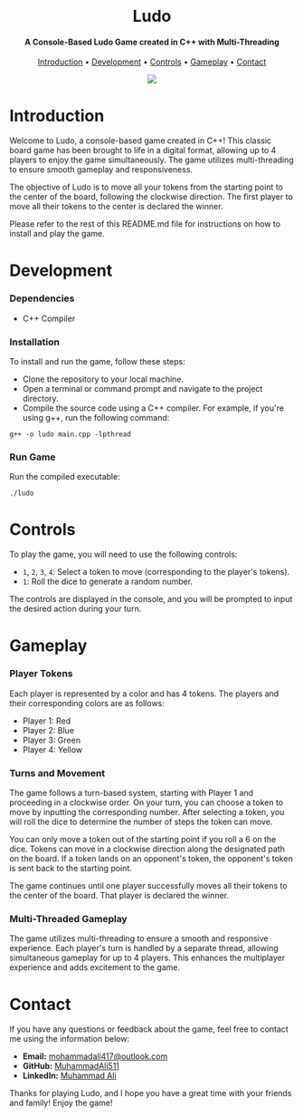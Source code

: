 <h1 align="center">
  <br>
  <br>
  Ludo
  <br>
</h1>

<h4 align="center">A Console-Based Ludo Game created in C++ with Multi-Threading</h4>

<p align="center">
  <a href="#introduction">Introduction</a> •
  <a href="#development">Development</a> •
  <a href="#controls">Controls</a> •
  <a href="#gameplay">Gameplay</a> •
  <a href="#contact">Contact</a>
</p>


<p align="center">
  <img src="https://github.com/MuhammadAli511/Ludo-Game/assets/83888735/eae0994e-2912-43cf-b633-309f1c9e1d3a">
</p>


# Introduction
Welcome to Ludo, a console-based game created in C++! This classic board game has been brought to life in a digital format, allowing up to 4 players to enjoy the game simultaneously. The game utilizes multi-threading to ensure smooth gameplay and responsiveness.

The objective of Ludo is to move all your tokens from the starting point to the center of the board, following the clockwise direction. The first player to move all their tokens to the center is declared the winner.

Please refer to the rest of this README.md file for instructions on how to install and play the game.

# Development
### Dependencies

 - C++ Compiler

### Installation
To install and run the game, follow these steps:
 - Clone the repository to your local machine.
 - Open a terminal or command prompt and navigate to the project directory.
 - Compile the source code using a C++ compiler. For example, if you're using g++, run the following command:

```shell
g++ -o ludo main.cpp -lpthread
```


### Run Game
Run the compiled executable:
```shell
./ludo
```

# Controls
To play the game, you will need to use the following controls:

 - `1`, `2`, `3`, `4`: Select a token to move (corresponding to the player's tokens).
 - `1`: Roll the dice to generate a random number.

The controls are displayed in the console, and you will be prompted to input the desired action during your turn.

# Gameplay
### Player Tokens
Each player is represented by a color and has 4 tokens. The players and their corresponding colors are as follows:

 - Player 1: Red
 - Player 2: Blue
 - Player 3: Green
 - Player 4: Yellow

### Turns and Movement
The game follows a turn-based system, starting with Player 1 and proceeding in a clockwise order. On your turn, you can choose a token to move by inputting the corresponding number. After selecting a token, you will roll the dice to determine the number of steps the token can move.

You can only move a token out of the starting point if you roll a 6 on the dice. Tokens can move in a clockwise direction along the designated path on the board. If a token lands on an opponent's token, the opponent's token is sent back to the starting point.

The game continues until one player successfully moves all their tokens to the center of the board. That player is declared the winner.

### Multi-Threaded Gameplay
The game utilizes multi-threading to ensure a smooth and responsive experience. Each player's turn is handled by a separate thread, allowing simultaneous gameplay for up to 4 players. This enhances the multiplayer experience and adds excitement to the game.

# Contact
If you have any questions or feedback about the game, feel free to contact me using the information below:

-   **Email:** [mohammadali417@outlook.com](mailto:mohammadali417@outlook.com)
-   **GitHub:** [MuhammadAli511](https://github.com/MuhammadAli511)
-   **LinkedIn:** [Muhammad Ali](https://www.linkedin.com/in/muhammad-ali-6932bb211/)

Thanks for playing Ludo, and I hope you have a great time with your friends and family! Enjoy the game!
